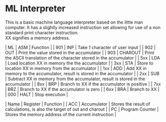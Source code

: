 # ML Interpreter

This is a basic machine language interpreter based on the little man computer. It has a slightly increased instruction set allowing for use of a non standard print character instruction.
<br>
XX signifies a memory address.

| ML  | ASM     | Function                                                                        |
| 901 | INP     | Take 1 character of user input                                                  |
| 902 | OUT     | Print the value stored in the accumulator                                       |
| 903 | CHAROUT | Print the ASCII translation of the character stored in the accumulator          |
| 5xx | LDA     | Load location XX in memory the the accumulator                                  |
| 3xx | STA     | Store to location XX in memory from the accumulator                             |
| 1xx | ADD     | Add XX in memory to the accumulator, result is stored in the accumulator        |
| 2xx | SUB     | Subtract XX in memory from the accumulator, result is stored in the accumulator |
| 8xx | BRP     | Branch to XX if the accumulator is positive                                     |
| 7xx | BRZ     | Branch to XX if the accumulator is zero                                         |
| 6xx | BRA     | Branch to XX                                                                    |
| 000 | HALT    | Stop execution                                                                  |

| Name | Register        | Function |
| ACC  | Accumulator     | Stores the result of calculations, is also the target of out and charout |
| PC   | Program Counter | Stores the memory address of the current instruction                     |